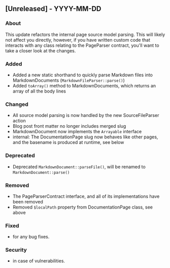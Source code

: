 ## [Unreleased] - YYYY-MM-DD

### About

This update refactors the internal page source model parsing. This will likely not affect you directly, however, if you have written custom code that interacts with any class relating to the PageParser contract, you'll want to take a closer look at the changes.

### Added
- Added a new static shorthand to quickly parse Markdown files into MarkdownDocuments (`MarkdownFileParser::parse()`)
- Added `toArray()` method to MarkdownDocuments, which returns an array of all the body lines

### Changed
- All source model parsing is now handled by the new SourceFileParser action
- Blog post front matter no longer includes merged slug
- MarkdownDocument now implements the `Arrayable` interface
- internal: The DocumentationPage slug now behaves like other pages, and the basename is produced at runtime, see below

### Deprecated
- Deprecated `MarkdownDocument::parseFile()`, will be renamed to `MarkdownDocument::parse()`

### Removed
- The PageParserContract interface, and all of its implementations have been removed
- Removed `$localPath` property from DocumentationPage class, see above

### Fixed
- for any bug fixes.

### Security
- in case of vulnerabilities.
